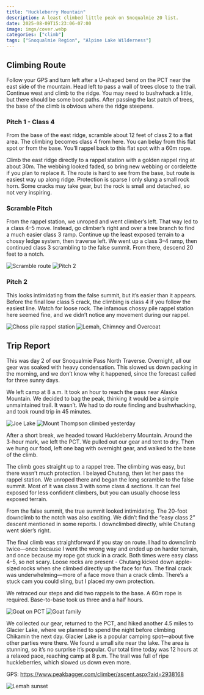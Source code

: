 ```yaml
---
title: "Huckleberry Mountain"
description: A least climbed little peak on Snoqualmie 20 list.
date: 2025-08-09T15:23:06-07:00
image: imgs/cover.webp
categories: ["climb"]
tags: ["Snoqualmie Region", "Alpine Lake Wilderness"]
---
```

## Climbing Route
Follow your GPS and turn left after a U-shaped bend on the PCT near the east side of the mountain. Head left to pass a wall of trees close to the trail. Continue west and climb to the ridge. You may need to bushwhack a little, but there should be some boot paths. After passing the last patch of trees, the base of the climb is obvious where the ridge steepens.
### Pitch 1 - Class 4
From the base of the east ridge, scramble about 12 feet of class 2 to a flat area. The climbing becomes class 4 from here. You can belay from this flat spot or from the base. You’ll rappel back to this flat spot with a 60m rope.

Climb the east ridge directly to a rappel station with a golden rappel ring at about 30m. The webbing looked faded, so bring new webbing or cordelette if you plan to replace it. The route is hard to see from the base, but route is easiest way up along ridge. Protection is sparse I only slung a small rock horn. Some cracks may take gear, but the rock is small and detached, so not very inspiring.
### Scramble Pitch
From the rappel station, we unroped and went climber’s left. That way led to a class 4–5 move. Instead, go climber’s right and over a tree branch to find a much easier class 3 ramp. Continue up the least exposed terrain to a chossy ledge system, then traverse left. We went up a class 3–4 ramp, then continued class 3 scrambling to the false summit. From there, descend 20 feet to a notch.

![Scramble route](imgs/scramble.webp) ![Pitch 2](imgs/p2.webp)

### Pitch 2
This looks intimidating from the false summit, but it’s easier than it appears. Before the final low class 5 crack, the climbing is class 4 if you follow the easiest line. Watch for loose rock. The infamous chossy pile rappel station here seemed fine, and we didn’t notice any movement during our rappel.

![Choss pile rappel station](imgs/choss.webp) ![Lemah, Chimney and Overcoat](imgs/lemah.webp)

## Trip Report
This was day 2 of our Snoqualmie Pass North Traverse. Overnight, all our gear was soaked with heavy condensation. This slowed us down packing in the morning, and we don’t know why it happened, since the forecast called for three sunny days. 

We left camp at 8 a.m. It took an hour to reach the pass near Alaska Mountain. We decided to bag the peak, thinking it would be a simple unmaintained trail. It wasn’t. We had to do route finding and bushwhacking, and took round trip in 45 minutes.

![Joe Lake](imgs/joe.webp) ![Mount Thompson climbed yesterday](imgs/tompson.webp)

After a short break, we headed toward Huckleberry Mountain. Around the 3-hour mark, we left the PCT. We pulled out our gear and tent to dry. Then we hung our food, left one bag with overnight gear, and walked to the base of the climb.

The climb goes straight up to a rappel tree. The climbing was easy, but there wasn’t much protection. I belayed Chutang, then let her pass the rappel station. We unroped there and began the long scramble to the false summit. Most of it was class 3 with some class 4 sections. It can feel exposed for less confident climbers, but you can usually choose less exposed terrain.

From the false summit, the true summit looked intimidating. The 20-foot downclimb to the notch was also exciting. We didn’t find the “easy class 2” descent mentioned in some reports. I downclimbed directly, while Chutang went skier’s right.

The final climb was straightforward if you stay on route. I had to downclimb twice—once because I went the wrong way and ended up on harder terrain, and once because my rope got stuck in a crack. Both times were easy class 4–5, so not scary. Loose rocks are present - Chutang kicked down apple-sized rocks when she climbed directly up the face for fun. The final crack was underwhelming—more of a face move than a crack climb. There’s a stuck cam you could sling, but I placed my own protection.

We retraced our steps and did two rappels to the base. A 60m rope is required. Base-to-base took us three and a half hours.

![Goat on PCT](imgs/goat.webp) ![Goat family](imgs/goat2.webp) 

We collected our gear, returned to the PCT, and hiked another 4.5 miles to Glacier Lake, where we planned to spend the night before climbing Chikamin the next day. Glacier Lake is a popular camping spot—about five other parties were there. We found a small site near the lake. The area is stunning, so it’s no surprise it’s popular. Our total time today was 12 hours at a relaxed pace, reaching camp at 8 p.m. The trail was full of ripe huckleberries, which slowed us down even more.

GPS: https://www.peakbagger.com/climber/ascent.aspx?aid=2938168

![Lemah sunset](imgs/lemah2.webp)
